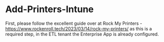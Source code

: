 # Add-Printers-Intune
First, please follow the excellent guide over at Rock My Printers - https://www.rockenroll.tech/2023/03/14/rock-my-printers/ as this is a required step, in the ETL tenant the Enterprise App is already configured.
